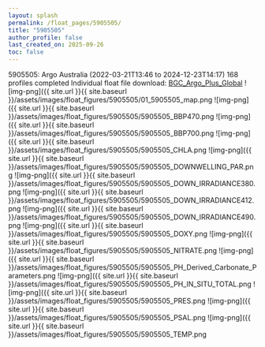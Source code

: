 ```yaml
---
layout: splash
permalink: /float_pages/5905505/
title: "5905505"
author_profile: false
last_created_on: 2025-09-26
toc: false
---
```

 
5905505: Argo Australia (2022-03-21T13:46 to 2024-12-23T14:17)
168 profiles completed
Individual float file download: [BGC_Argo_Plus_Global](https://ftp.soest.hawaii.edu/bgc_argo_plus/Individual_Floats/outliers_removed/5905505_Sprof_processed.nc)
![img-png]({{ site.url }}{{ site.baseurl }}/assets/images/float_figures/5905505/01_5905505_map.png
![img-png]({{ site.url }}{{ site.baseurl }}/assets/images/float_figures/5905505/5905505_BBP470.png
![img-png]({{ site.url }}{{ site.baseurl }}/assets/images/float_figures/5905505/5905505_BBP700.png
![img-png]({{ site.url }}{{ site.baseurl }}/assets/images/float_figures/5905505/5905505_CHLA.png
![img-png]({{ site.url }}{{ site.baseurl }}/assets/images/float_figures/5905505/5905505_DOWNWELLING_PAR.png
![img-png]({{ site.url }}{{ site.baseurl }}/assets/images/float_figures/5905505/5905505_DOWN_IRRADIANCE380.png
![img-png]({{ site.url }}{{ site.baseurl }}/assets/images/float_figures/5905505/5905505_DOWN_IRRADIANCE412.png
![img-png]({{ site.url }}{{ site.baseurl }}/assets/images/float_figures/5905505/5905505_DOWN_IRRADIANCE490.png
![img-png]({{ site.url }}{{ site.baseurl }}/assets/images/float_figures/5905505/5905505_DOXY.png
![img-png]({{ site.url }}{{ site.baseurl }}/assets/images/float_figures/5905505/5905505_NITRATE.png
![img-png]({{ site.url }}{{ site.baseurl }}/assets/images/float_figures/5905505/5905505_PH_Derived_Carbonate_Parameters.png
![img-png]({{ site.url }}{{ site.baseurl }}/assets/images/float_figures/5905505/5905505_PH_IN_SITU_TOTAL.png
![img-png]({{ site.url }}{{ site.baseurl }}/assets/images/float_figures/5905505/5905505_PRES.png
![img-png]({{ site.url }}{{ site.baseurl }}/assets/images/float_figures/5905505/5905505_PSAL.png
![img-png]({{ site.url }}{{ site.baseurl }}/assets/images/float_figures/5905505/5905505_TEMP.png
